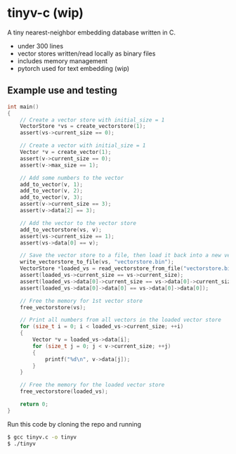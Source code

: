 # tinyv-c (wip)
A tiny nearest-neighbor embedding database written in C.
- under 300 lines
- vector stores written/read locally as binary files
- includes memory management
- pytorch used for text embedding (wip)

## Example use and testing
```c
int main()
{
    // Create a vector store with initial_size = 1
    VectorStore *vs = create_vectorstore(1);
    assert(vs->current_size == 0);

    // Create a vector with initial_size = 1
    Vector *v = create_vector(1);
    assert(v->current_size == 0);
    assert(v->max_size == 1);

    // Add some numbers to the vector
    add_to_vector(v, 1);
    add_to_vector(v, 2);
    add_to_vector(v, 3);
    assert(v->current_size == 3);
    assert(v->data[2] == 3);

    // Add the vector to the vector store
    add_to_vectorstore(vs, v);
    assert(vs->current_size == 1);
    assert(vs->data[0] == v);

    // Save the vector store to a file, then load it back into a new vector store
    write_vectorstore_to_file(vs, "vectorstore.bin");
    VectorStore *loaded_vs = read_vectorstore_from_file("vectorstore.bin");
    assert(loaded_vs->current_size == vs->current_size);
    assert(loaded_vs->data[0]->current_size == vs->data[0]->current_size);
    assert(loaded_vs->data[0]->data[0] == vs->data[0]->data[0]);

    // Free the memory for 1st vector store
    free_vectorstore(vs);

    // Print all numbers from all vectors in the loaded vector store
    for (size_t i = 0; i < loaded_vs->current_size; ++i)
    {
        Vector *v = loaded_vs->data[i];
        for (size_t j = 0; j < v->current_size; ++j)
        {
            printf("%d\n", v->data[j]);
        }
    }

    // Free the memory for the loaded vector store
    free_vectorstore(loaded_vs);

    return 0;
}
```
Run this code by cloning the repo and running
```bash
$ gcc tinyv.c -o tinyv
$ ./tinyv
```

